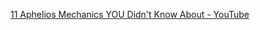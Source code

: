 [11 Aphelios Mechanics YOU Didn't Know About - YouTube](https://www.youtube.com/watch?v=O6qQAunTLgE&list=WL&index=28&t=769s)